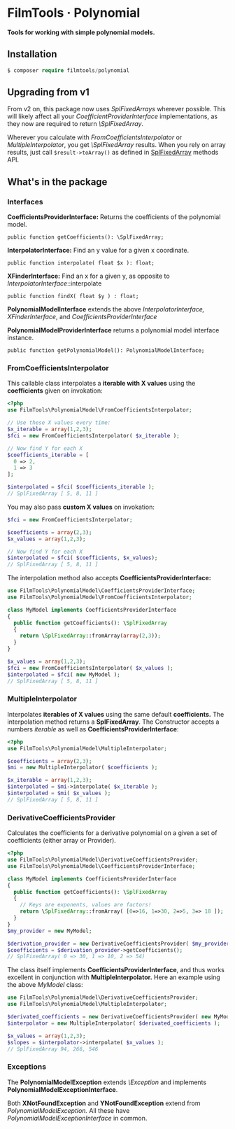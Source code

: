 # FilmTools · Polynomial

**Tools for working with simple polynomial models.**



## Installation 

```php
$ composer require filmtools/polynomial
```



## Upgrading from v1

From v2 on, this package now uses *SplFixedArrays* wherever possible. This will likely affect all your *CoefficientProviderInterface* implementations, as they now are required to return *\SplFixedArray*. 

Wherever you calculate with *FromCoefficientsInterpolator* or *MultipleInterpolator*, you get *\SplFixedArray* results. When you rely on array results, just call `$result->toArray()` as defined in [SplFixedArray](https://www.php.net/manual/de/class.splfixedarray.php) methods API.



## What's in the package

### Interfaces

**CoefficientsProviderInterface:** 
Returns the coefficients of the polynomial model.

    public function getCoefficients(): \SplFixedArray;
**InterpolatorInterface:** 
Find an y value for a given x coordinate.

    public function interpolate( float $x ): float;
**XFinderInterface:** 
Find an x for a given y, as opposite to *InterpolatorInterface*::interpolate

```php+HTML
public function findX( float $y ) : float;
```

**PolynomialModelInterface** 
extends the above *InterpolatorInterface,* *XFinderInterface*, and *CoefficientsProviderInterface*

**PolynomialModelProviderInterface** 
returns a polynomial model interface instance.

    public function getPolynomialModel(): PolynomialModelInterface;



### FromCoefficientsInterpolator

This callable class interpolates a **iterable with X values** using the **coefficients** given on invokation:

```php
<?php
use FilmTools\PolynomialModel\FromCoefficientsInterpolator;

// Use these X values every time:
$x_iterable = array(1,2,3);
$fci = new FromCoefficientsInterpolator( $x_iterable );

// Now find Y for each X
$coefficients_iterable = [
  0 => 2, 
  1 => 3
];

$interpolated = $fci( $coefficients_iterable ); 
// SplFixedArray [ 5, 8, 11 ]

```

You may also pass **custom X values** on invokation:

```php
$fci = new FromCoefficientsInterpolator;

$coefficients = array(2,3);
$x_values = array(1,2,3);

// Now find Y for each X
$interpolated = $fci( $coefficients, $x_values); 
// SplFixedArray [ 5, 8, 11 ]

```

The interpolation method also accepts **CoefficientsProviderInterface:**

```php
use FilmTools\PolynomialModel\CoefficientsProviderInterface;
use FilmTools\PolynomialModel\FromCoefficientsInterpolator;

class MyModel implements CoefficientsProviderInterface
{
  public function getCoefficients(): \SplFixedArray
  {
    return \SplFixedArray::fromArray(array(2,3));
  }
}

$x_values = array(1,2,3);
$fci = new FromCoefficientsInterpolator( $x_values );
$interpolated = $fci( new MyModel ); 
// SplFixedArray [ 5, 8, 11 ]
```



### MultipleInterpolator

Interpolates **iterables of X values** using the same default **coefficients.** The interpolation method returns a **SplFixedArray**. The Constructor accepts a numbers *iterable* as well as **CoefficientsProviderInterface**:

```php
<?php
use FilmTools\PolynomialModel\MultipleInterpolator;

$coefficients = array(2,3);
$mi = new MultipleInterpolator( $coefficients );

$x_iterable = array(1,2,3);
$interpolated = $mi->interpolate( $x_iterable );
$interpolated = $mi( $x_values );
// SplFixedArray [ 5, 8, 11 ]
```



### DerivativeCoefficientsProvider

Calculates the coefficients for a derivative polynomial on a given a set of coefficients (either array or Provider).

```php
<?php
use FilmTools\PolynomialModel\DerivativeCoefficientsProvider;
use FilmTools\PolynomialModel\CoefficientsProviderInterface;

class MyModel implements CoefficientsProviderInterface
{
  public function getCoefficients(): \SplFixedArray
  {
    // Keys are exponents, values are factors!
    return \SplFixedArray::fromArray( [0=>16, 1=>30, 2=>5, 3=> 18 ]);
  }
}
$my_provider = new MyModel;

$derivation_provider = new DerivativeCoefficientsProvider( $my_provider );
$coefficients = $derivation_provider->getCoefficients();
// SplFixedArray( 0 => 30, 1 => 10, 2 => 54)
```

The class itself implements **CoefficientsProviderInterface**, and thus works excellent in conjunction with **MultipleInterpolator.** Here an example using the above *MyModel* class:

```php
use FilmTools\PolynomialModel\DerivativeCoefficientsProvider;
use FilmTools\PolynomialModel\MultipleInterpolator;

$derivated_coefficients = new DerivativeCoefficientsProvider( new MyModel );
$interpolator = new MultipleInterpolator( $derivated_coefficients );

$x_values = array(1,2,3);
$slopes = $interpolator->interpolate( $x_values );
// SplFixedArray 94, 266, 546
```









### Exceptions

The **PolynomialModelException** extends *\Exception* and implements **PolynomialModelExceptionInterface**. 

Both **XNotFoundException** and **YNotFoundException** extend from *PolynomialModelException.* All these have *PolynomialModelExceptionInterface* in common.

## 



